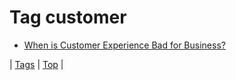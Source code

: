 <!--
title: Tag customer
date: 2020-06-28T15:26:59.579Z
tags:
-->
# Tag customer

 * [When is Customer Experience Bad for Business?](86968027751.md)

| [Tags](tags.md) | [Top](index.md) |

